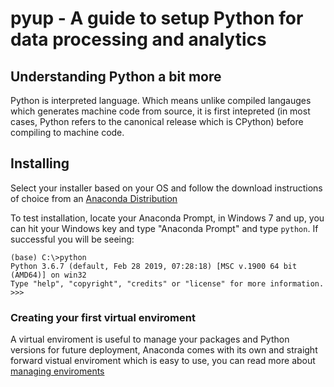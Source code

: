 # pyup - A guide to setup Python for data processing and analytics

## Understanding Python a bit more

Python is interpreted language. Which means unlike compiled langauges which generates machine code from source, it is first intepreted (in most cases, Python refers to the canonical release which is CPython) before compiling to machine code. 

## Installing

Select your installer based on your OS and follow the download instructions of choice from an [Anaconda Distribution](https://www.anaconda.com/distribution/)

To test installation, locate your Anaconda Prompt, in Windows 7 and up, you can hit your Windows key and type "Anaconda Prompt" and type `python`. If successful you will be seeing:

    (base) C:\>python
    Python 3.6.7 (default, Feb 28 2019, 07:28:18) [MSC v.1900 64 bit (AMD64)] on win32
    Type "help", "copyright", "credits" or "license" for more information.
    >>>

### Creating your first virtual enviroment

A virtual enviroment is useful to manage your packages and Python versions for future deployment, Anaconda comes with its own and straight forward vistual enviroment which is easy to use, you can read more about [managing enviroments](https://docs.conda.io/projects/conda/en/latest/user-guide/tasks/manage-environments.html)




